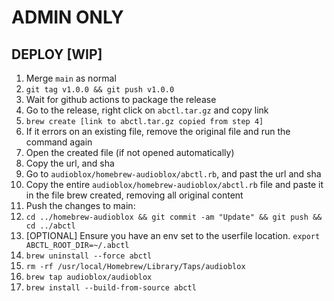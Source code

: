 # ADMIN ONLY

## DEPLOY [WIP]

1. Merge `main` as normal
2. `git tag v1.0.0 && git push v1.0.0`
3. Wait for github actions to package the release
4. Go to the release, right click on `abctl.tar.gz` and copy link
5. `brew create [link to abctl.tar.gz copied from step 4]`
6. If it errors on an existing file, remove the original file and run the command again
7. Open the created file (if not opened automatically)
8. Copy the url, and sha
9. Go to `audioblox/homebrew-audioblox/abctl.rb`, and past the url and sha
10. Copy the entire `audioblox/homebrew-audioblox/abctl.rb` file and paste it in the file brew created, removing all original content
11. Push the changes to main:
12. `cd ../homebrew-audioblox && git commit -am "Update" && git push && cd ../abctl`
13. [OPTIONAL] Ensure you have an env set to the userfile location. `export ABCTL_ROOT_DIR=~/.abctl`
14. `brew uninstall --force abctl`
15. `rm -rf /usr/local/Homebrew/Library/Taps/audioblox`
16. `brew tap audioblox/audioblox`
17. `brew install --build-from-source abctl`

